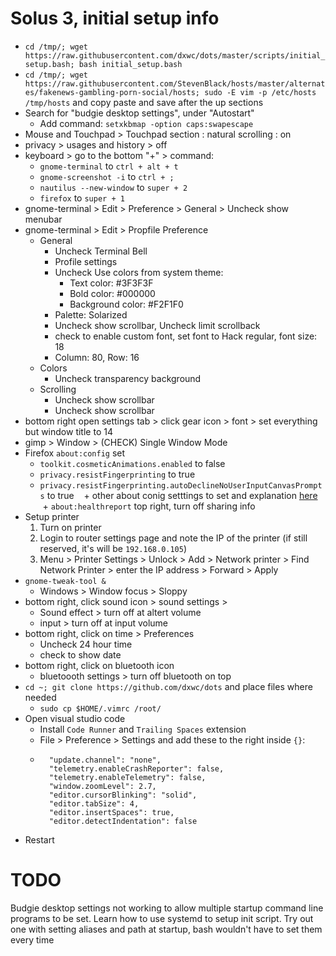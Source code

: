# Solus 3, initial setup info

+ `cd /tmp/; wget https://raw.githubusercontent.com/dxwc/dots/master/scripts/initial_setup.bash; bash initial_setup.bash`
+ `cd /tmp/; wget https://raw.githubusercontent.com/StevenBlack/hosts/master/alternates/fakenews-gambling-porn-social/hosts; sudo -E vim -p /etc/hosts /tmp/hosts` and copy paste and save after the up sections
+ Search for "budgie desktop settings", under "Autostart"
    + Add command: `setxkbmap -option caps:swapescape`
+ Mouse and Touchpad > Touchpad section : natural scrolling : on
+ privacy > usages and history > off
+ keyboard > go to the bottom "+" > command: 
	+ `gnome-terminal` to `ctrl + alt + t`
	+ `gnome-screenshot -i` to `ctrl + ;`
	+ `nautilus --new-window` to `super + 2`
	+ `firefox` to `super + 1`
+ gnome-terminal > Edit > Preference > General > Uncheck show menubar
+ gnome-terminal > Edit > Propfile Preference
	+ General
		+ Uncheck Terminal Bell
		+ Profile settings
		+ Uncheck Use colors from system theme:
			+ Text color: #3F3F3F
			+ Bold color: #000000
			+ Background color: #F2F1F0
		+ Palette: Solarized
		+ Uncheck show scrollbar, Uncheck limit scrollback
		+ check to enable custom font, set font to Hack regular, font size: 18
		+ Column: 80, Row: 16
	+ Colors
		+ Uncheck transparency background
	+ Scrolling
		+ Uncheck show scrollbar
		+ Uncheck show scrollbar
+ bottom right open settings tab > click gear icon > font > set everything but window title to 14
+ gimp > Window > (CHECK) Single Window Mode
+ Firefox `about:config` set
    + `toolkit.cosmeticAnimations.enabled` to false
    + `privacy.resistFingerprinting` to true
    + `privacy.resistFingerprinting.autoDeclineNoUserInputCanvasPrompts` to true
    + other about conig setttings to set and explanation [here](https://www.privacytools.io/#about_config)
    + `about:healthreport` top right, turn off sharing info
+ Setup printer
    1. Turn on printer
    2. Login to router settings page and note the IP of the printer (if still reserved, it's will be `192.168.0.105`)
    3. Menu > Printer Settings > Unlock > Add > Network printer > Find Network Printer > enter the IP address > Forward > Apply
+ `gnome-tweak-tool &`
	+ Windows > Window focus > Sloppy
+ bottom right, click sound icon > sound settings > 
	+ Sound effect > turn off at altert volume
	+ input > turn off at input volume
+ bottom right, click on time > Preferences
	+ Uncheck 24 hour time
	+ check to show date
+ bottom right, click on bluetooth icon
	+ bluetoooth settings > turn off bluetooth on top
+ `cd ~; git clone https://github.com/dxwc/dots` and place files where
  needed
    + `sudo cp $HOME/.vimrc /root/`
+ Open visual studio code
	+ Install `Code Runner` and `Trailing Spaces` extension
	+ File > Preference > Settings  and add these to the right inside `{}`:
	+ ```
	    "update.channel": "none",
	    "telemetry.enableCrashReporter": false,
	    "telemetry.enableTelemetry": false,
	    "window.zoomLevel": 2.7,
	    "editor.cursorBlinking": "solid",
	    "editor.tabSize": 4,
	    "editor.insertSpaces": true,
	    "editor.detectIndentation": false
	  ```
+ Restart

# TODO

Budgie desktop settings not working to allow multiple startup command line
programs to be set. Learn how to use systemd to setup init script. Try out
one with setting aliases and path at startup, bash wouldn't have to set
them every time
